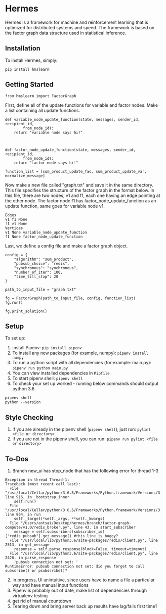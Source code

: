 # Hermes

Hermes is a framework for machine and reinforcement learning that is optimized for distributed systems and speed. The framework is based on the factor graph data structure used in statistical inference.

## Installation

To install Hermes, simply:
```
pip install hmslearn
```

## Getting Started


```
from hmslearn import FactorGraph
```

First, define all of the update functions for variable and factor nodes. Make a list containing all update functions.

```
def variable_node_update_function(state, messages, sender_id, recipient_id,
        from_node_id):
    return "variable node says hi!"



def factor_node_update_function(state, messages, sender_id, recipient_id,
        from_node_id):
    return "factor node says hi!"

function_list = [sum_product_update_fac, sum_product_update_var, normalize_message]
```

Now make a new file called "graph.txt" and save it in the same directory. This file specifies the structure of the factor graph in the format below. In this file, there are two nodes, v1 and f1, each one having an edge pointing at the other node. The factor node f1 has factor_node_update_function as an update function, same goes for variable node v1. 

```
Edges
v1 f1 None
f1 v1 None
Vertices
v1 None variable_node_update_function
f1 None factor_node_update_function
```
Last, we define a config file and make a factor graph object. 

```
config = {
    "algorithm": "sum_product",
    "pubsub_choice": "redis",
    "synchronous": "synchronous",
    "number_of_iter": 100,
    "time_till_stop": 20
}

path_to_input_file = "graph.txt"

fg = FactorGraph(path_to_input_file, config, function_list)
fg.run()

fg.print_solution()
```


## Setup
To set up:
1. install Pipenv: `pip install pipenv`
2. To install any new packages (for example, numpy): `pipenv install numpy`
3. To run a python script with all dependencies (for example: main.py): `pipenv run python main.py` 
4. You can view installed dependencies in `Pipfile`
5. To start pipenv shell: `pipenv shell`
6. To check your set up worked - running below commands should output python 3.6:
```  
pipenv shell
python --version
```
## Style Checking
1. If you are already in the pipenv shell (`pipenv shell`), just run: `pylint <file or directory>`
2. If you are not in the pipenv shell, you can run: `pipenv run pylint <file or directory>` 

## To-Dos
1. Branch new_ui has stop_node that has the following error for thread 1-3.

```  
Exception in thread Thread-1:
Traceback (most recent call last):
  File "/usr/local/Cellar/python/3.6.5/Frameworks/Python.framework/Versions/3.6/lib/python3.6/threading.py", line 916, in _bootstrap_inner
    self.run()
  File "/usr/local/Cellar/python/3.6.5/Frameworks/Python.framework/Versions/3.6/lib/python3.6/threading.py", line 864, in run
    self._target(*self._args, **self._kwargs)
  File "/Users/antsai/Desktop/hermes/branch/factor-graph-compute/v1.0/redis_broker.py", line 43, in start_subscriber
    message = self.subscribers[subscriber_id]["redis_pubsub"].get_message() #this line is buggy?
  File "/usr/local/lib/python3.6/site-packages/redis/client.py", line 2513, in get_message
    response = self.parse_response(block=False, timeout=timeout)
  File "/usr/local/lib/python3.6/site-packages/redis/client.py", line 2426, in parse_response
    'pubsub connection not set: '
RuntimeError: pubsub connection not set: did you forget to call subscribe() or psubscribe()?
```
2. In progress, UI unintuitive, since users have to name a file a particular way and have manual input functions
3. Pipenv is probably out of date, make list of dependencies through virtualenv testing
4. get rid of manual countdown
5. Tearing down and bring server back up results have lag/fails first time?
